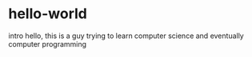 # hello-world
intro
hello, this is a guy trying to learn computer science and eventually computer programming
